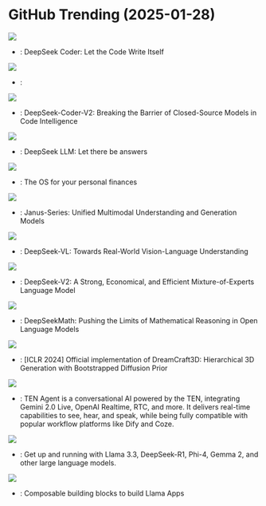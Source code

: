 # GitHub Trending (2025-01-28)

![](https://img.shields.io/badge/Python-New%201-green?style=flat-square&logo=appveyor)
- [](https://github.comundefined): DeepSeek Coder: Let the Code Write Itself

![](https://img.shields.io/badge/none-New%201-green?style=flat-square&logo=appveyor)
- [](https://github.comundefined): 

![](https://img.shields.io/badge/none-New%20258-green?style=flat-square&logo=appveyor)
- [](https://github.comundefined): DeepSeek-Coder-V2: Breaking the Barrier of Closed-Source Models in Code Intelligence

![](https://img.shields.io/badge/Makefile-New%201-green?style=flat-square&logo=appveyor)
- [](https://github.comundefined): DeepSeek LLM: Let there be answers

![](https://img.shields.io/badge/Ruby-New%20586-green?style=flat-square&logo=appveyor)
- [](https://github.comundefined): The OS for your personal finances

![](https://img.shields.io/badge/Python-New%205-green?style=flat-square&logo=appveyor)
- [](https://github.comundefined): Janus-Series: Unified Multimodal Understanding and Generation Models

![](https://img.shields.io/badge/Python-New%20147-green?style=flat-square&logo=appveyor)
- [](https://github.comundefined): DeepSeek-VL: Towards Real-World Vision-Language Understanding

![](https://img.shields.io/badge/none-New%2035-green?style=flat-square&logo=appveyor)
- [](https://github.comundefined): DeepSeek-V2: A Strong, Economical, and Efficient Mixture-of-Experts Language Model

![](https://img.shields.io/badge/Python-New%20115-green?style=flat-square&logo=appveyor)
- [](https://github.comundefined): DeepSeekMath: Pushing the Limits of Mathematical Reasoning in Open Language Models

![](https://img.shields.io/badge/Python-New%2033-green?style=flat-square&logo=appveyor)
- [](https://github.comundefined): [ICLR 2024] Official implementation of DreamCraft3D: Hierarchical 3D Generation with Bootstrapped Diffusion Prior

![](https://img.shields.io/badge/Python-New%2027-green?style=flat-square&logo=appveyor)
- [](https://github.comundefined): TEN Agent is a conversational AI powered by the TEN, integrating Gemini 2.0 Live, OpenAI Realtime, RTC, and more. It delivers real-time capabilities to see, hear, and speak, while being fully compatible with popular workflow platforms like Dify and Coze.

![](https://img.shields.io/badge/Go-New%201-green?style=flat-square&logo=appveyor)
- [](https://github.comundefined): Get up and running with Llama 3.3, DeepSeek-R1, Phi-4, Gemma 2, and other large language models.

![](https://img.shields.io/badge/Python-New%20219-green?style=flat-square&logo=appveyor)
- [](https://github.comundefined): Composable building blocks to build Llama Apps

